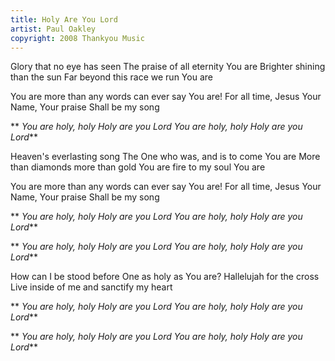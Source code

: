 ```yaml
---
title: Holy Are You Lord
artist: Paul Oakley
copyright: 2008 Thankyou Music
---
```

Glory that no eye has seen
The praise of all eternity
You are
Brighter shining than the sun
Far beyond this race we run
You are

  You are more than any words can ever say
  You are!
  For all time, Jesus
  Your Name, Your praise
  Shall be my song

 ** *You are holy, holy
  Holy are you Lord
  You are holy, holy
  Holy are you Lord***

Heaven's everlasting song
The One who was, and is to come
You are
More than diamonds more than gold
You are fire to my soul
You are

  You are more than any words can ever say
  You are!
  For all time, Jesus
  Your Name, Your praise
  Shall be my song

 ** *You are holy, holy
  Holy are you Lord
  You are holy, holy
  Holy are you Lord***

 ** *You are holy, holy
  Holy are you Lord
  You are holy, holy
  Holy are you Lord***

How can I be stood before
One as holy as You are?
Hallelujah for the cross
Live inside of me and sanctify my heart

 ** *You are holy, holy
  Holy are you Lord
  You are holy, holy
  Holy are you Lord***

 ** *You are holy, holy
  Holy are you Lord
  You are holy, holy
  Holy are you Lord***